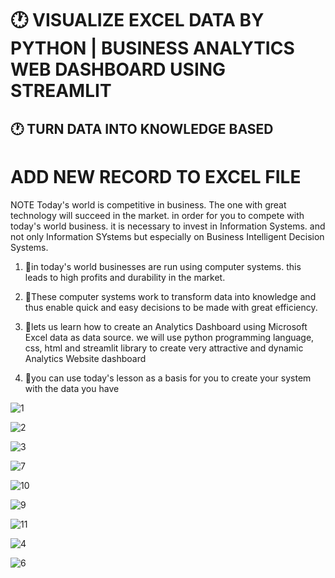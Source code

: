 # 🕐 VISUALIZE EXCEL DATA BY PYTHON  |  BUSINESS ANALYTICS WEB DASHBOARD USING STREAMLIT
 
## 🕐 TURN DATA INTO KNOWLEDGE BASED 

# ADD NEW RECORD TO EXCEL FILE 

NOTE Today's world is competitive in business. The one with great technology will succeed in the market. in order for you to compete with today's world business. it is necessary to invest in Information Systems. and not only Information SYstems but especially on Business Intelligent Decision Systems.

1. 📌in today's world businesses are run using computer systems. this leads to high profits and durability in the market.

2. 📌These computer systems work to transform data into knowledge and thus enable quick and easy decisions to be made with great efficiency.

3. 📌lets us learn how to create an Analytics Dashboard using Microsoft Excel data as data source. we will use python programming language, css, html and streamlit library to create very attractive and dynamic 
   Analytics Website dashboard

4. 📌you can use today's lesson as a basis for you to create your system with the data you have
 
 ![1](https://github.com/shamiraty/python_analytics_graph_excel-_with_add_data/assets/129072179/584ff5a8-c115-42b7-888d-7c5d55fb504f)
 
![2](https://github.com/shamiraty/python_analytics_graph_excel-_with_add_data/assets/129072179/5027488c-7d42-481b-9019-48acb1a50e21)

![3](https://github.com/shamiraty/python_analytics_graph_excel-_with_add_data/assets/129072179/4a5b72ac-f3ce-4643-bd64-610ae0ade520)

![7](https://github.com/shamiraty/python_analytics_graph_excel-_with_add_data/assets/129072179/40244ff1-49cc-4c0d-9b40-98304916873e)

![10](https://github.com/shamiraty/python_analytics_graph_excel-_with_add_data/assets/129072179/61637f15-4d2a-4456-a638-c68713548db8)

![9](https://github.com/shamiraty/python_analytics_graph_excel-_with_add_data/assets/129072179/352bd5c1-c2bc-492a-abde-3e55597d282c)

![11](https://github.com/shamiraty/python_analytics_graph_excel-_with_add_data/assets/129072179/95079848-bd48-48ef-aaa4-317dfbbaf769)

![4](https://github.com/shamiraty/python_analytics_graph_excel-_with_add_data/assets/129072179/000fa2d8-5d0a-422b-a3fa-457b9475c58e)

![6](https://github.com/shamiraty/python_analytics_graph_excel-_with_add_data/assets/129072179/9bb91a40-7575-43e9-ba5a-5d49d26ca58a)

